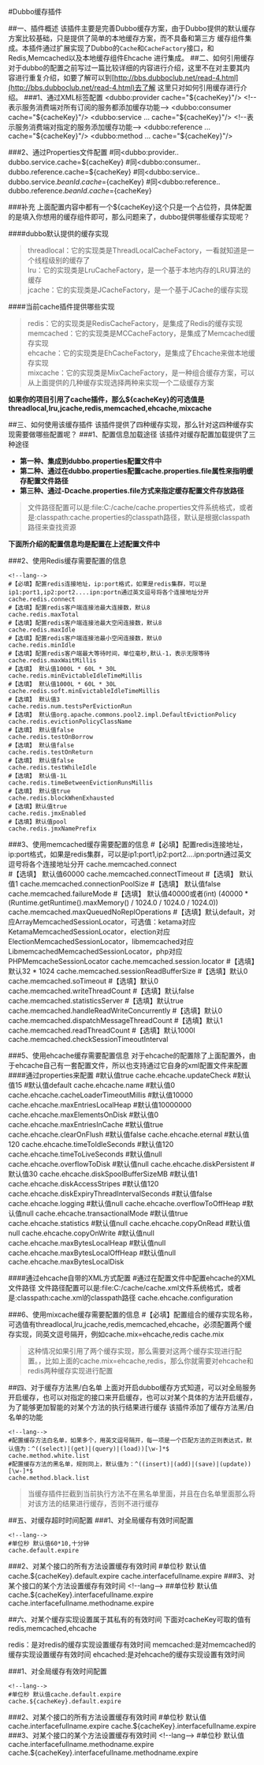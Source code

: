 #Dubbo缓存插件


##一、插件概述
该插件主要是完善Dubbo缓存方案，由于Dubbo提供的默认缓存方案比较基础，只是提供了简单的本地缓存方案，而不具备和第三方
缓存组件集成。本插件通过扩展实现了Dubbo的`Cache`和`CacheFactory`接口，和Redis,Memcached以及本地缓存组件Ehcache
进行集成。
##二、如何引用缓存
对于dubbo的配置之前写过一篇比较详细的内容进行介绍，这里不在对主要其内容进行重复介绍，如要了解可以到[http://bbs.dubboclub.net/read-4.html](http://bbs.dubboclub.net/read-4.html)去了解
这里只对如何引用缓存进行介绍。
###1、通过XML标签配置
    <!--lang:xml-->
    <!--表示服务提供端对所有暴露的服务都添加缓存功能-->
    <dubbo:provider cache="${cacheKey}"/>
    <!--表示服务消费端对所有订阅的服务都添加缓存功能-->
    <dubbo:consumer cache="${cacheKey}"/>
    <!--表示服务服务端对指定的服务添加缓存功能-->
    <dubbo:service ... cache="${cacheKey}"/>
    <!--表示服务消费端对指定的服务添加缓存功能-->
    <dubbo:reference ... cache="${cacheKey}"/>
     <!--表示对某个服务内的某个方法添加缓存功能-->
    <dubbo:method ... cache="${cacheKey}"/>
    
###2、通过Properties文件配置
    <!--lang:java-->
    #同<dubbo:provider..
    dubbo.service.cache=${cacheKey}
    #同<dubbo:consumer..
    dubbo.reference.cache=${cacheKey}
    #同<dubbo:service..
    dubbo.service.${beanId}.cache=${cacheKey}
    #同<dubbo:reference..
    dubbo.reference.${beanId}.cache=${cacheKey}

###补充
上面配置内容中都有一个${cacheKey}这个只是一个占位符，具体配置的是填入你想用的缓存组件即可，那么问题来了，dubbo提供哪些缓存实现呢？

####dubbo默认提供的缓存实现
> threadlocal：它的实现类是ThreadLocalCacheFactory，一看就知道是一个线程级别的缓存了<br>
  lru：它的实现类是LruCacheFactory，是一个基于本地内存的LRU算法的缓存<br>
  jcache：它的实现类是JCacheFactory，是一个基于JCache的缓存实现<br>

####当前cache插件提供哪些实现
        
> redis：它的实现类是RedisCacheFactory，是集成了Redis的缓存实现<br>
  memcached：它的实现类是MCCacheFactory，是集成了Memcached缓存实现<br>
  ehcache：它的实现类是EhCacheFactory，是集成了Ehcache来做本地缓存实现<br>
  mixcache：它的实现类是MixCacheFactory，是一种组合缓存方案，可以从上面提供的几种缓存实现选择两种来实现一个二级缓存方案<br>

**如果你的项目引用了cache插件，那么${cacheKey}的可选值是threadlocal,lru,jcache,redis,memcached,ehcache,mixcache**

##三、如何使用该缓存插件
该插件提供了四种缓存实现，那么针对这四种缓存实现需要做哪些配置呢？
###1、配置信息加载途径
该插件对缓存配置加载提供了三种途径<br>
- **第一种、集成到dubbo.properties配置文件中**<br>
- **第二种、通过在dubbo.properties配置cache.properties.file属性来指明缓存配置文件路径**<br>
- **第三种、通过-Dcache.properties.file方式来指定缓存配置文件存放路径**<br>

> 文件路径配置可以是:file:C:/cache/cache.properties文件系统格式，或者是:classpath:cache.properties的classpath路径，默认是根据classpath路径来查找资源

**下面所介绍的配置信息均是配置在上述配置文件中**

###2、使用Redis缓存需要配置的信息
    
    <!--lang-->
	#【必填】配置redis连接地址，ip:port格式，如果是redis集群，可以是ip1:port1,ip2:port2....ipn:portn通过英文逗号将各个连接地址分开
    cache.redis.connect    
	#【选填】配置redis客户端连接池最大连接数，默认8
    cache.redis.maxTotal
	#【选填】配置redis客户端连接池最大空闲连接数，默认8
    cache.redis.maxIdle
	#【选填】配置redis客户端连接池最小空闲连接数，默认0
    cache.redis.minIdle
	#【选填】配置redis客户端最大等待时间，单位毫秒,默认-1，表示无限等待
    cache.redis.maxWaitMillis
	#【选填】 默认值1000L * 60L * 30L
    cache.redis.minEvictableIdleTimeMillis
	#【选填】 默认值1000L * 60L * 30L
    cache.redis.soft.minEvictableIdleTimeMillis
	#【选填】 默认值3
    cache.redis.num.testsPerEvictionRun
	#【选填】 默认值org.apache.commons.pool2.impl.DefaultEvictionPolicy
    cache.redis.evictionPolicyClassName
	#【选填】 默认值false
    cache.redis.testOnBorrow
	#【选填】 默认值false
    cache.redis.testOnReturn
	#【选填】 默认值false
    cache.redis.testWhileIdle
	#【选填】 默认值-1L
    cache.redis.timeBetweenEvictionRunsMillis
	#【选填】 默认值true
    cache.redis.blockWhenExhausted
    #【选填】默认值true
    cache.redis.jmxEnabled
	#【选填】默认值pool
    cache.redis.jmxNamePrefix
    
###3、使用memcached缓存需要配置的信息
    <!--lang-->
	#【必填】配置redis连接地址，ip:port格式，如果是redis集群，可以是ip1:port1,ip2:port2....ipn:portn通过英文逗号将各个连接地址分开
    cache.memcached.connect    
	#【选填】 默认值60000
    cache.memcached.connectTimeout
	#【选填】 默认值1
    cache.memcached.connectionPoolSize
	#【选填】 默认值false
    cache.memcached.failureMode
	#【选填】 默认值40000或者(int) (40000 * (Runtime.getRuntime().maxMemory() / 1024.0 / 1024.0 / 1024.0))
    cache.memcached.maxQueuedNoReplOperations
	#【选填】默认default，对应ArrayMemcachedSessionLocator，可选值：ketama对应KetamaMemcachedSessionLocator，election对应ElectionMemcachedSessionLocator，libmemcached对应LibmemcachedMemcachedSessionLocator，php对应PHPMemcacheSessionLocator
    cache.memcached.session.locator
	#【选填】默认32 * 1024
    cache.memcached.sessionReadBufferSize
	#【选填】默认0
    cache.memcached.soTimeout
	#【选填】默认0
    cache.memcached.writeThreadCount
	#【选填】默认false
    cache.memcached.statisticsServer
    #【选填】默认true
    cache.memcached.handleReadWriteConcurrently
	#【选填】默认0
    cache.memcached.dispatchMessageThreadCount
	#【选填】默认1
    cache.memcached.readThreadCount
	#【选填】默认1000l
    cache.memcached.checkSessionTimeoutInterval

###5、使用ehcache缓存需要配置信息
对于ehcache的配置除了上面配置外，由于ehcache自己有一套配置文件，所以也支持通过它自身的xml配置文件来配置
####通过properties来配置
    <!--lang-->
    #默认值true
    cache.ehcache.updateCheck
    #默认值15
    #默认值default
    cache.ehcache.name
    #默认值0
    cache.ehcache.cacheLoaderTimeoutMillis
    #默认值10000
    cache.ehcache.maxEntriesLocalHeap
    #默认值10000000
    cache.ehcache.maxElementsOnDisk
    #默认值0
    cache.ehcache.maxEntriesInCache
    #默认值true
    cache.ehcache.clearOnFlush
    #默认值false
    cache.ehcache.eternal
    #默认值120
    cache.ehcache.timeToIdleSeconds
    #默认值120
    cache.ehcache.timeToLiveSeconds
    #默认值null
    cache.ehcache.overflowToDisk
    #默认值null
    cache.ehcache.diskPersistent
    #默认值30
    cache.ehcache.diskSpoolBufferSizeMB
    #默认值1
    cache.ehcache.diskAccessStripes
    #默认值120
    cache.ehcache.diskExpiryThreadIntervalSeconds
    #默认值false
    cache.ehcache.logging
    #默认值null
    cache.ehcache.overflowToOffHeap
    #默认值null
    cache.ehcache.transactionalMode
    #默认值true
    cache.ehcache.statistics
    #默认值null
    cache.ehcache.copyOnRead
    #默认值null
    cache.ehcache.copyOnWrite
    #默认值null
    cache.ehcache.maxBytesLocalHeap
    #默认值null
    cache.ehcache.maxBytesLocalOffHeap
    #默认值null
    cache.ehcache.maxBytesLocalDisk
    
####通过ehcache自带的XML方式配置
    <!--lang-->
	#通过在配置文件中配置ehcache的XML文件路径 文件路径配置可以是:file:C:/cache/cache.xml文件系统格式，或者是:classpath:cache.xml的classpath路径
    cache.ehcache.configuration 

###6、使用mixcache缓存需要配置的信息
     <!--lang-->
	#【必填】配置组合的缓存实现名称，可选值有threadlocal,lru,jcache,redis,memcached,ehcache，必须配置两个缓存实现，同英文逗号隔开，例如cache.mix=ehcache,redis
     cache.mix

    
> 这种情况如果引用了两个缓存实现，那么需要对这两个缓存实现进行配置。，比如上面的cache.mix=ehcache,redis，那么你就需要对ehcache和redis两种缓存实现进行配置

    
##四、对于缓存方法黑/白名单
上面对开启dubbo缓存方式知道，可以对全局服务开启缓存，也可以对指定的接口来开启缓存，也可以对某个具体的方法开启缓存，为了能够更加智能的对某个方法的执行结果进行缓存
该插件添加了缓存方法黑/白名单的功能

    <!--lang-->
	#配置缓存方法白名单，如果多个，用英文逗号隔开，每一项是一个匹配方法的正则表达式，默认值为：^((select)|(get)|(query)|(load))[\w-]*$
    cache.method.white.list
	#配置缓存方法的黑名单，规则同上，默认值为：^((insert)|(add)|(save)|(update))[\w-]*$
    cache.method.black.list

> 当缓存插件拦截到当前执行方法不在黑名单里面，并且在白名单里面那么将对该方法的结果进行缓存，否则不进行缓存

##五、对缓存超时时间配置
###1、对全局缓存有效时间配置
    
    <!--lang-->
	#单位秒 默认值60*10,十分钟
    cache.default.expire 
    
###2、对某个接口的所有方法设置缓存有效时间
    <!--lang-->
	#单位秒 默认值cache.${cacheKey}.default.expire
    cache.interfacefullname.expire 
###3、对某个接口的某个方法设置缓存有效时间
    <!--lang-->
	##单位秒 默认值cache.${cacheKey}.interfacefullname.expire
    cache.interfacefullname.methodname.expire 

##六、对某个缓存实现设置属于其私有的有效时间
下面对cacheKey可取的值有redis,memcached,ehcache

redis：是对redis的缓存实现设置缓存有效时间
memcached:是对memcached的缓存实现设置缓存有效时间
ehcached:是对ehcache的缓存实现设置有效时间

###1、对全局缓存有效时间配置

    <!--lang-->
	#单位秒 默认值cache.default.expire
    cache.${cacheKey}.default.expire 

###2、对某个接口的所有方法设置缓存有效时间
    <!--lang-->
	#单位秒 默认值cache.interfacefullname.expire
    cache.${cacheKey}.interfacefullname.expire 
###3、对某个接口的某个方法设置缓存有效时间
    <!--lang-->
	#单位秒 默认值cache.interfacefullname.methodname.expire
    cache.${cacheKey}.interfacefullname.methodname.expire 